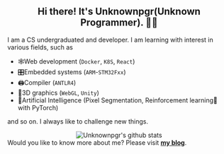 <h2 align="center">Hi there! It's <strong>Unknownpgr(Unknown Programmer)</strong>. 👨‍💻</h2>
I am a CS undergraduated and developer. I am learning with interest in various fields, such as

  - 🕸Web development (`Docker`, `K8S`, `React`)
  - 🎛Embedded systems (`ARM`-`STM32Fxx`)
  - 🖨Compiler (`ANTLR4`)
  - 🧱3D graphics (`WebGL`, `Unity`)
  - 🤖Artificial Intelligence (Pixel Segmentation, Reinforcement learning💪 with PyTorch)

and so on. I always like to challenge new things.
<br>
<div align="center">
<img src="https://github-readme-stats.vercel.app/api?username=unknownpgr&count_private=true&show_icons=true&theme=light&line_height=27" alt="Unknownpgr's github stats"/>
</div>
Would you like to know more about me? Please visit <a href="https://unknownpgr.github.io/"><strong>my blog</strong></a>.
